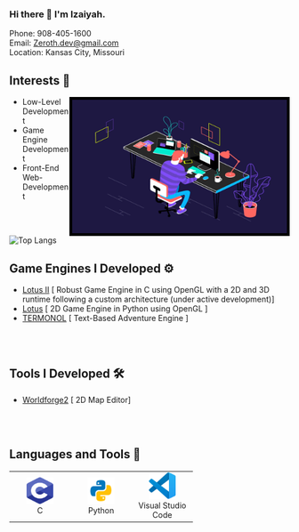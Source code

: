 ### Hi there 👋 I'm Izaiyah.

Phone: 908-405-1600 <br>
Email: Zeroth.dev@gmail.com <br>
Location: Kansas City, Missouri <br>

## Interests 🧠
 <img align="right" alt="GIF" src="assets/coding.gif" width="386" height="240" style="border:5px solid black"/>

- Low-Level Development
- Game Engine Development
- Front-End Web-Development
<br>
<br>

![Top Langs](https://github-readme-stats.vercel.app/api/top-langs/?username=Zero-th&theme=github_dark)

## Game Engines I Developed ⚙️
- [Lotus II](https://github.com/Zero-th/Lotus2) [ Robust Game Engine in C using OpenGL with a 2D and 3D runtime following a custom architecture (under active development)]
- [Lotus](https://github.com/Zero-th/Lotus) [ 2D Game Engine in Python using OpenGL ]
- [TERMONOL](https://github.com/Zero-th/TERMONOL) [ Text-Based Adventure Engine ]
<br>
<br>

## Tools I Developed 🛠️
- [Worldforge2](https://setoyuma.itch.io/worldforge2) [ 2D Map Editor]
<br>
<br>

## Languages and Tools 🧰
<table>
  <tr>
    <td align="center" width="96">
      <a href="https://en.wikipedia.org/wiki/C_(programming_language)">
        <img src="assets/c.svg" width="48" height="48" alt="C" />
      </a>
      <br>C
    <td align="center" width="96">
      <a href="https://www.python.org">
        <img src="assets/python.svg" width="48" height="48" alt="Python" />
      </a>
      <br>Python
    <td align="center" width="96">
      <a href="https://code.visualstudio.com" >
        <img src="assets/visualstudiocode.svg" width="48" height="48" alt="Visual Stuido Code" />
      </a>
      <br>Visual Studio Code
    </td>
  </tr>
</table>